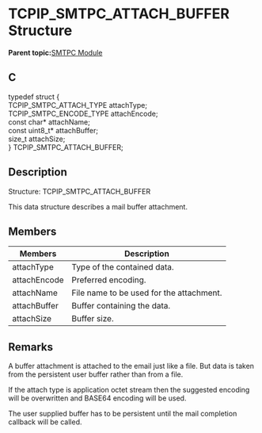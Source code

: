 # TCPIP\_SMTPC\_ATTACH\_BUFFER Structure

**Parent topic:**[SMTPC Module](GUID-1477C704-4A26-476C-8E70-7514FAF123F4.md)

## C

typedef struct \{<br />TCPIP\_SMTPC\_ATTACH\_TYPE attachType;<br />TCPIP\_SMTPC\_ENCODE\_TYPE attachEncode;<br />const char\* attachName;<br />const uint8\_t\* attachBuffer;<br />size\_t attachSize;<br />\} TCPIP\_SMTPC\_ATTACH\_BUFFER;

## Description

Structure: TCPIP\_SMTPC\_ATTACH\_BUFFER

This data structure describes a mail buffer attachment.

## Members

|Members|Description|
|-------|-----------|
|attachType|Type of the contained data.|
|attachEncode|Preferred encoding.|
|attachName|File name to be used for the attachment.|
|attachBuffer|Buffer containing the data.|
|attachSize|Buffer size.|

## Remarks

A buffer attachment is attached to the email just like a file. But data is taken from the persistent user buffer rather than from a file.

If the attach type is application octet stream then the suggested encoding will be overwritten and BASE64 encoding will be used.

The user supplied buffer has to be persistent until the mail completion callback will be called.

